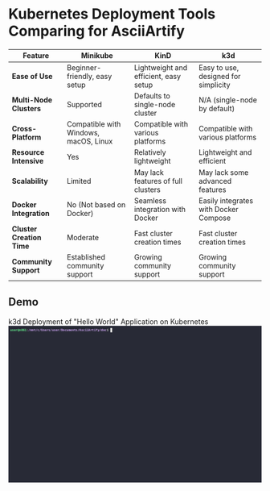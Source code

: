 # Kubernetes Deployment Tools Comparing for AsciiArtify

| Feature                    | Minikube                                       | KinD                                            | k3d                                             |
|----------------------------|-------------------------------------------------|-------------------------------------------------|-------------------------------------------------|
| **Ease of Use**             | Beginner-friendly, easy setup                   | Lightweight and efficient, easy setup            | Easy to use, designed for simplicity             |
| **Multi-Node Clusters**     | Supported                                      | Defaults to single-node cluster                 | N/A (single-node by default)                     |
| **Cross-Platform**          | Compatible with Windows, macOS, Linux           | Compatible with various platforms                | Compatible with various platforms                |
| **Resource Intensive**      | Yes                                           | Relatively lightweight                          | Lightweight and efficient                       |
| **Scalability**             | Limited                                       | May lack features of full clusters               | May lack some advanced features                  |
| **Docker Integration**      | No (Not based on Docker)                        | Seamless integration with Docker                | Easily integrates with Docker Compose            |
| **Cluster Creation Time**   | Moderate                                      | Fast cluster creation times                     | Fast cluster creation times                     |
| **Community Support**       | Established community support                   | Growing community support                       | Growing community support                       |

## Demo
k3d  Deployment of "Hello World" Application on Kubernetes
![Application on Kubernetes](demo.gif)
